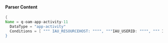 #### Parser Content
```Java
{
Name = q-oam-app-activity-11
  DataType = "app-activity"
  Conditions = [ """ IAU_RESOURCEHOST: """", """IAU_USERID: """", """ IAU_EVENTTYPE: "SessionCreation""""  ]
}
```